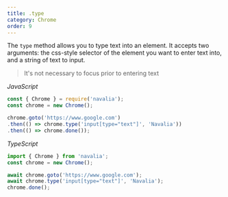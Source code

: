 ```yaml
---
title: .type
category: Chrome
order: 9
---
```


The `type` method allows you to type text into an element. It accepts two arguments: the css-style selector of the element you want to enter text into, and a string of text to input.

> It's not necessary to focus prior to entering text

*JavaScript*
```js
const { Chrome } = require('navalia');
const chrome = new Chrome();

chrome.goto('https://www.google.com')
.then(() => chrome.type('input[type="text"]', 'Navalia'))
.then(() => chrome.done());
```

*TypeScript*
```ts
import { Chrome } from 'navalia';
const chrome = new Chrome();

await chrome.goto('https://www.google.com');
await chrome.type('input[type="text"]', 'Navalia');
chrome.done();
```
